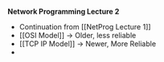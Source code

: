 **Network Programming Lecture 2**
* Continuation from [[NetProg Lecture 1]]
* [[OSI Model]] -> Older, less reliable
* [[TCP IP Model]] -> Newer, More Reliable
* 
